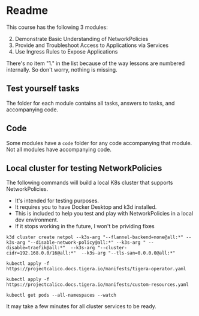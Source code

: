 # Readme

This course has the following 3 modules:

2. Demonstrate Basic Understanding of NetworkPolicies
3. Provide and Troubleshoot Access to Applications via Services
4. Use Ingress Rules to Expose Applications

There's no item "1." in the list because of the way lessons are numbered internally. So don't worry, nothing is missing.

## Test yourself tasks

The folder for each module contains all tasks, answers to tasks, and accompanying code.

## Code

Some modules have a `code` folder for any code accompanying that module. Not all modules have accompanying code.

## Local cluster for testing NetworkPolicies

The following commands will build a local K8s cluster that supports NetworkPolicies.

- It's intended for testing purposes. 
- It requires you to have Docker Desktop and k3d installed. 
- This is included to help you test and play with NetworkPolicies in a local dev environment.
- If it stops working in the future, I won't be prividing fixes


`k3d cluster create netpol --k3s-arg "--flannel-backend=none@all:*" --k3s-arg "--disable-network-policy@all:*" --k3s-arg " --disable=traefik@all:*"  --k3s-arg "--cluster-cidr=192.168.0.0/16@all:*"  --k3s-arg "--tls-san=0.0.0.0@all:*"`

`kubectl apply -f https://projectcalico.docs.tigera.io/manifests/tigera-operator.yaml`

`kubectl apply -f https://projectcalico.docs.tigera.io/manifests/custom-resources.yaml`

`kubectl get pods --all-namespaces --watch`

It may take a few minutes for all cluster services to be ready.